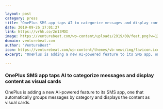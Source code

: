 ```yaml
---

layout: post
category: press
title: "OnePlus SMS app taps AI to categorize messages and display content as visual cards"
date: 2019-09-26 17:01:27
link: https://vrhk.co/2n13MOI
image: https://venturebeat.com/wp-content/uploads/2019/09/feat.png?w=1200&strip=all
domain: venturebeat.com
author: "VentureBeat"
icon: https://venturebeat.com/wp-content/themes/vb-news/img/favicon.ico
excerpt: "OnePlus is adding a new AI-powered feature to its SMS app, one that automatically groups messages by category and displays the content as visual cards."

---
```


### OnePlus SMS app taps AI to categorize messages and display content as visual cards

OnePlus is adding a new AI-powered feature to its SMS app, one that automatically groups messages by category and displays the content as visual cards.